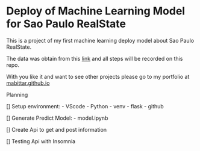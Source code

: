 # Deploy of Machine Learning Model for Sao Paulo RealState 

This is a project of my first machine learning deploy model about Sao Paulo RealState.

The data was obtain from this [link](https://www.kaggle.com/argonalyst/sao-paulo-real-estate-sale-rent-april-2019) and all steps will be recorded on this repo.

With you like it and want to see other projects please go to my portfolio at [mabittar.github.io](https://mabittar.github.io/)

Planning

[] Setup environment:
    - VScode
    - Python
    - venv
    - flask
    - github

[] Generate Predict Model:
    - model.ipynb

[] Create Api to get and post information

[] Testing Api with Insomnia


